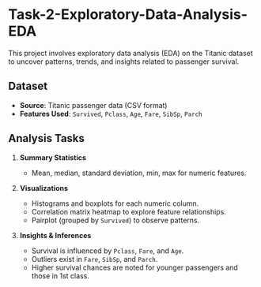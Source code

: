 # Task-2-Exploratory-Data-Analysis-EDA
This project involves exploratory data analysis (EDA) on the Titanic dataset to uncover patterns, trends, and insights related to passenger survival.

## Dataset
- **Source**: Titanic passenger data (CSV format)
- **Features Used**: `Survived`, `Pclass`, `Age`, `Fare`, `SibSp`, `Parch`

## Analysis Tasks
1. **Summary Statistics**  
   - Mean, median, standard deviation, min, max for numeric features.

2. **Visualizations**  
   - Histograms and boxplots for each numeric column.
   - Correlation matrix heatmap to explore feature relationships.
   - Pairplot (grouped by `Survived`) to observe patterns.

3. **Insights & Inferences**
   - Survival is influenced by `Pclass`, `Fare`, and `Age`.
   - Outliers exist in `Fare`, `SibSp`, and `Parch`.
   - Higher survival chances are noted for younger passengers and those in 1st class.

